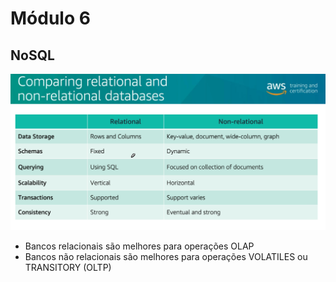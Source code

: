 # Módulo 6


## NoSQL
![picture 2](images/8a4e0cc98cfef8d2a302ae97b41ac13d36b1a0472676639b0850fb6b73f26acb.png)  

- Bancos relacionais são melhores para operações OLAP
- Bancos não relacionais são melhores para operações VOLATILES ou TRANSITORY (OLTP)